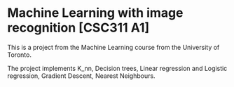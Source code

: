 # Machine Learning with image recognition [CSC311 A1]

This is a project from the Machine Learning course from the University of Toronto.

The project implements K_nn, Decision trees, Linear regression and Logistic regression, Gradient Descent, Nearest Neighbours.
